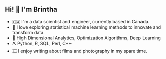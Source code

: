 ## Hi! 👋 I'm Brintha

- 🇨🇦 I'm a data scientist and engineer, currently based in Canada.
- 🔬 I love exploring statistical machine learning methods to innovate and transform data.
- 📘 High Dimensional Analytics, Optimization Algorithms, Deep Learning 
- ⛏️ Python, R, SQL, Perl, C++
- 🎞️ I enjoy writing about films and photography in my spare time. 

